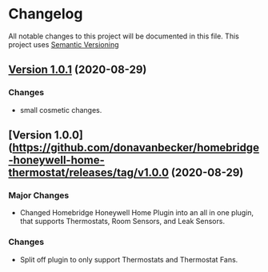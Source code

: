 # Changelog

All notable changes to this project will be documented in this file. This project uses [Semantic Versioning](https://semver.org/)

## [Version 1.0.1](https://github.com/donavanbecker/homebridge-honeywell-home-thermostat/compare/v1.0.0...v1.0.1) (2020-08-29)

### Changes

- small cosmetic changes.

## [Version 1.0.0](https://github.com/donavanbecker/homebridge-honeywell-home-thermostat/releases/tag/v1.0.0 (2020-08-29)

### Major Changes

- Changed Homebridge Honeywell Home Plugin into an all in one plugin, that supports Thermostats, Room Sensors, and Leak Sensors.

### Changes

- Split off plugin to only support Thermostats and Thermostat Fans.
